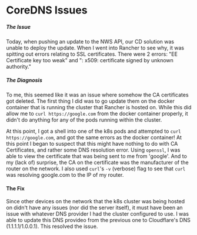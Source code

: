 # CoreDNS Issues

##### The Issue
Today, when pushing an update to the NWS API, our CD solution was unable to deploy the update. When I went into Rancher to see why, it was spitting out errors relating to SSL certificates. There were 2 errors: "EE Certificate key too weak" and ": x509: certificate signed by unknown authority."

##### The Diagnosis
To me, this seemed like it was an issue where somehow the CA certificates got deleted. The first thing I did was to go update them on the docker container that is running the cluster that Rancher is hosted on. While this did allow me to `curl https://google.com` from the docker container properly, it didn't do anything for any of the pods running within the cluster.

At this point, I got a shell into one of the k8s pods and attempted to `curl https://google.com`, and got the same errors as the docker container! At this point I began to suspect that this might have nothing to do with CA Certificates, and rather some DNS resolution error. Using `openssl`, I was able to view the certificate that was being sent to me from 'google'. And to my (lack of) surprise, the CA on the certificate was the manufacturer of the router on the network. I also used `curl`'s `-v` (verbose) flag to see that `curl` was resolving google.com to the IP of my router.

#### The Fix
Since other devices on the network that the k8s cluster was being hosted on didn't have any issues (nor did the server itself), it must have been an issue with whatever DNS provider I had the cluster configured to use. I was able to update this DNS provideo from the previous one to Cloudflare's DNS (1.1.1.1/1.0.0.1). This resolved the issue.
